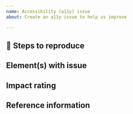 ```yaml
---
name: Accessibility (a11y) issue
about: Create an a11y issue to help us improve

---
```


## 👣 Steps to reproduce

## Element(s) with issue

## Impact rating

## Reference information
